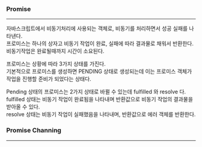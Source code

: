 ### Promise

---
자바스크립트에서 비동기처리에 사용되는 객체로, 비동기를 처리하면서 성공 실패를 나타낸다.  
프로미스는 하나의 상자고 비동기 작업이 완료, 실패에 따라 결과물로 채워서 반환한다.  
비동기작업은 완료될때까지 시간이 소요된다.

프로미스는 상황에 따라 3가지 상태를 가진다.  
기본적으로 프로미스를 생성하면 PENDING 상태로 생성되는데 이는 프로미스 객체가
작업을 진행할 준비가 되었다는 상태다.

Pending 상태의 프로미스는 2가지 상태로 바뀔 수 있는데 fulfilled 와 resolve 다.  
fulfilled 상태는 비동기 작업이 완료됨을 나타내며 반환값으로 비동기 작업의 결과물을 받아올 수 있다.  
resolve 상태는 비동기 작업이 실패했음을 나타내며, 반환값으로 에러 객체를 반환한다.  

### Promise Channing

---
